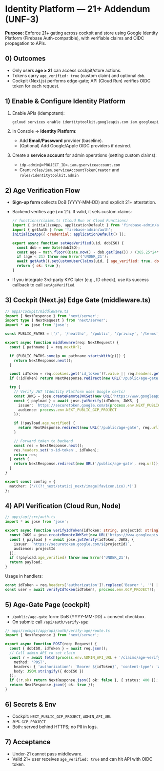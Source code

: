 <!--
Optimized: 2025-10-03
RPM: 3.6.0.6.ops-technology-ship-status-documentation
Session: Dual-AI Collaboration - Sonnet Docs Sweep
-->

# Identity Platform — 21+ Addendum (UNF-3)

**Purpose:** Enforce 21+ gating across cockpit and store using Google Identity Platform (Firebase Auth-compatible), with verifiable claims and OIDC propagation to APIs.

## 0) Outcomes

- Only users **age ≥ 21** can access cockpit/store actions.
- Tokens carry `age_verified: true` (custom claim) and optional `dob`.
- Cockpit (Next.js) performs edge-gate; API (Cloud Run) verifies OIDC token for each request.

## 1) Enable & Configure Identity Platform

1. Enable APIs (idempotent):

   ```bash
   gcloud services enable identitytoolkit.googleapis.com iam.googleapis.com
   ```

2. In Console → **Identity Platform**:
   - Add **Email/Password** provider (baseline).
   - (Optional) Add Google/Apple OIDC providers if desired.
3. Create a **service account** for admin operations (setting custom claims):
   - `idp-admin@<PROJECT_ID>.iam.gserviceaccount.com`
   - Grant `roles/iam.serviceAccountTokenCreator` and `roles/identitytoolkit.admin`

## 2) Age Verification Flow

- **Sign-up form** collects DoB (YYYY-MM-DD) and explicit 21+ attestation.
- Backend verifies age (>= 21). If valid, it sets custom claims:

  ```js
  // functions/claims.ts (Cloud Run or Cloud Functions)
  import { initializeApp, applicationDefault } from 'firebase-admin/app';
  import { getAuth } from 'firebase-admin/auth';
  initializeApp({ credential: applicationDefault() });

  export async function setAgeVerified(uid, dobISO) {
    const dob = new Date(dobISO);
    const age = Math.floor((Date.now() - dob.getTime()) / (365.25*24*60*60*1000));
    if (age < 21) throw new Error('UNDER_21');
    await getAuth().setCustomUserClaims(uid, { age_verified: true, dob: dobISO });
    return { ok: true };
  }
  ```

- If you integrate 3rd-party KYC later (e.g., ID check), use its success callback to call `setAgeVerified`.

## 3) Cockpit (Next.js) Edge Gate (middleware.ts)

```ts
// apps/cockpit/middleware.ts
import { NextResponse } from 'next/server';
import type { NextRequest } from 'next/server';
import * as jose from 'jose';

const PUBLIC_PATHS = ['/', '/healthz', '/public', '/privacy', '/terms'];

export async function middleware(req: NextRequest) {
  const { pathname } = req.nextUrl;

  if (PUBLIC_PATHS.some(p => pathname.startsWith(p))) {
    return NextResponse.next();
  }

  const idToken = req.cookies.get('id_token')?.value || req.headers.get('authorization')?.replace('Bearer ', '');
  if (!idToken) return NextResponse.redirect(new URL('/public/age-gate', req.url));

  try {
    // Verify JWT (Identity Platform uses Google certs)
    const JWKS = jose.createRemoteJWKSet(new URL('https://www.googleapis.com/robot/v1/metadata/x509/securetoken@system.gserviceaccount.com'));
    const { payload } = await jose.jwtVerify(idToken, JWKS, {
      issuer: `https://securetoken.google.com/${process.env.NEXT_PUBLIC_GCP_PROJECT}`,
      audience: process.env.NEXT_PUBLIC_GCP_PROJECT
    });

    if (!payload.age_verified) {
      return NextResponse.redirect(new URL('/public/age-gate', req.url));
    }

    // Forward token to backend
    const res = NextResponse.next();
    res.headers.set('x-id-token', idToken);
    return res;
  } catch {
    return NextResponse.redirect(new URL('/public/age-gate', req.url));
  }
}

export const config = {
  matcher: ['/((?!_next/static|_next/image|favicon.ico).*)']
};
```

## 4) API Verification (Cloud Run, Node)

```ts
// apps/api/src/auth.ts
import * as jose from 'jose';

export async function verifyIdToken(idToken: string, projectId: string) {
  const JWKS = jose.createRemoteJWKSet(new URL('https://www.googleapis.com/robot/v1/metadata/x509/securetoken@system.gserviceaccount.com'));
  const { payload } = await jose.jwtVerify(idToken, JWKS, {
    issuer: `https://securetoken.google.com/${projectId}`,
    audience: projectId
  });
  if (!payload.age_verified) throw new Error('UNDER_21');
  return payload;
}
```

Usage in handlers:

```ts
const idToken = req.headers['authorization']?.replace('Bearer ', '') || req.headers['x-id-token'];
const user = await verifyIdToken(idToken!, process.env.GCP_PROJECT!);
```

## 5) Age-Gate Page (cockpit)

- `/public/age-gate` form: DoB (YYYY-MM-DD) + consent checkbox.
- On submit: call `/api/auth/verify-age`:

```ts
// apps/cockpit/app/api/auth/verify-age/route.ts
import { NextResponse } from 'next/server';

export async function POST(req: Request) {
  const { dobISO, idToken } = await req.json();
  // Call admin API to set claim
  const r = await fetch(process.env.ADMIN_API_URL + '/claims/age-verify', {
    method: 'POST',
    headers: { 'authorization': `Bearer ${idToken}`, 'content-type': 'application/json' },
    body: JSON.stringify({ dobISO })
  });
  if (!r.ok) return NextResponse.json({ ok: false }, { status: 400 });
  return NextResponse.json({ ok: true });
}
```

## 6) Secrets & Env

- Cockpit: `NEXT_PUBLIC_GCP_PROJECT`, `ADMIN_API_URL`
- API: `GCP_PROJECT`
- Both: served behind HTTPS; no PII in logs.

## 7) Acceptance

- Under-21 cannot pass middleware.
- Valid 21+ user receives `age_verified: true` and can hit API with OIDC token.

<!-- Last verified: 2025-10-02 -->

<!-- Optimized: 2025-10-02 -->

<!-- Last updated: 2025-10-02 -->

<!-- Last optimized: 2025-10-02 -->
